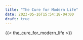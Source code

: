 ```yaml
---
title: "The Cure for Modern Life"
date: 2023-05-16T15:54:18-04:00
draft: true
---
```

{{< the_cure_for_modern_life >}}